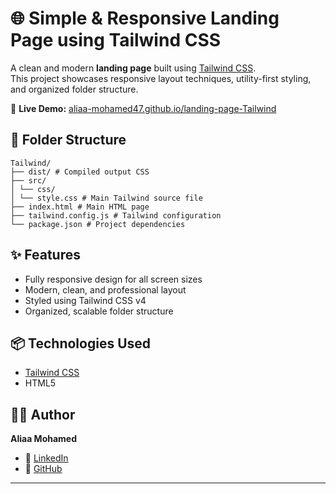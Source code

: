 # 🌐 Simple & Responsive Landing Page using Tailwind CSS

A clean and modern **landing page** built using [Tailwind CSS](https://tailwindcss.com/).  
This project showcases responsive layout techniques, utility-first styling, and organized folder structure.

🔗 **Live Demo:** [aliaa-mohamed47.github.io/landing-page-Tailwind](https://aliaa-mohamed47.github.io/landing-page-Tailwind/)

## 📁 Folder Structure

```
Tailwind/
├── dist/ # Compiled output CSS
├── src/
│ └── css/
│ └── style.css # Main Tailwind source file
├── index.html # Main HTML page
├── tailwind.config.js # Tailwind configuration
└── package.json # Project dependencies
```


## ✨ Features
- Fully responsive design for all screen sizes
- Modern, clean, and professional layout
- Styled using Tailwind CSS v4
- Organized, scalable folder structure

## 📦 Technologies Used
- [Tailwind CSS](https://tailwindcss.com/)
- HTML5

## 🧑‍💻 Author
**Aliaa Mohamed**  
- 🔗 [LinkedIn](https://www.linkedin.com/in/aliaa-mohamed47)  
- 🐙 [GitHub](https://github.com/aliaa-mohamed47)

---
